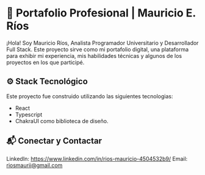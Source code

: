 # 🚀 Portafolio Profesional | Mauricio E. Ríos

¡Hola! Soy Mauricio Ríos, Analista Programador Universitario y Desarrollador Full Stack. Este proyecto sirve como mi portafolio digital, una plataforma para exhibir mi experiencia, mis habilidades técnicas y algunos de los proyectos en los que participé.

## ⚙️ Stack Tecnológico
Este proyecto fue construido utilizando las siguientes tecnologias:
* React 
* Typescript
* ChakraUI como biblioteca de diseño. 

## 📬 Conectar y Contactar
LinkedIn:	https://www.linkedin.com/in/rios-mauricio-4504532b9/
Email:	riosmaurii@gmail.com